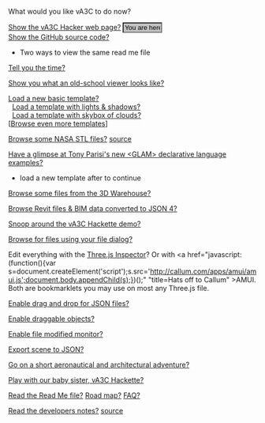 
What would you like vA3C to do now?

[Show the vA3C Hacker web page?]( http://va3c.github.io/viewer/va3c-hacker/latest/ "browse files with vA3C Hacker" ) <input value='You are here' style=width:6em;-webkit-appearance:none;background-color:silver;  />  
[Show the GitHub source code?]( https://github.com/va3c/viewer/tree/gh-pages/va3c-hacker "View or edit code with GitHub") <span style=display:none; >You are here</span>  
- Two ways to view the same read me file


<span style=display:none; >
2014-12-05 ~ Currently the following links do nothing when you are viewing this file on the GitHub source code page.
This is because we are having an internal argument about keeping the link process as simple as possible.
So for the moment, kindly exploe the possibilities using the [vA3V Hacker]( http://va3c.github.io/viewer/va3c-hacker/latest/ ) view.
</span>

[Tell you the time?]( #demo-tell-you-the-time.js "listen carefully..." )

[Show you what an old-school viewer looks like?]( #dispatch.js#../../va3c-viewer-html5/r8dev/va3c-viewer-r8dev.html#autocrapdoodle#noMenuLeft#noBackground#noGrid#noAxis#noGround "Hacker is faster, cheaper, smarter" )

[Load a new basic template?]( #dispatch.js#../templates/template-basic.html#noMenuLeft "You can add files to this space..." )  
  &nbsp;  [Load a template with lights & shadows?]( #dispatch.js#../templates/template-lights-shadows.html#noMenuLeft )  
  &nbsp;  [Load a template with skybox of clouds?]( #dispatch.js#../templates/template-skybox.html#noMenuLeft )  
[[Browse even more templates]( #read-markdown.js#browse-templates.md )]  

[Browse some NASA STL files?]( #dispatch.js#../../../nasa-samples/browse-nasa-stl-models.html#add=true ) [source]( https://github.com/va3c/va3c.github.io/tree/master/nasa-samples )

[Have a glimpse at Tony Parisi's new &lt;GLAM> declarative language examples?]( #read-markdown.js#browse-glam-models.md#displayInfo "make your style sheets 3D smarter" )  
- load a new template after to continue

[Browse some files from the 3D Warehouse?]( #dispatch.js#../../../3d-warehouse-samples/va3c-hacker-r2-3dev.html "Collada files converted to JSON 3" )

[Browse Revit files & BIM data converted to JSON 4?]( #read-markdown.js#browse-revit-json4-files.md "Thanks Jeremy!" )

[Snoop around the vA3C Hackette demo?]( #dispatch.js#../../va3c-hackette/index.html )

[Browse for files using your file dialog?]( #read-markdown.js#browse-using-file-dialog.md "" )


Edit everything with the <a href="javascript:(function(){var script=document.createElement('script');script.type='text/javascript';script.src='https://rawgit.com/zz85/zz85-bookmarklets/master/js/ThreeInspector.js';document.body.appendChild(script);})()" title="Why invent your own when you can stand on the shoulders of giants?" >Three.js Inspector</a>?
Or with <a href="javascript:(function(){var s=document.createElement('script');s.src='http://callum.com/apps/amui/amui.js';document.body.appendChild(s);})();" "title=Hats off to Callum" >AMUI</a>. 
Both are bookmarklets you may use on most any Three.js file.


[Enable drag and drop for JSON files?]( #enable-drag-and-drop-json-files.js )

[Enable draggable objects?]( #enable-draggable-objects.js )

[Enable file modified monitor?]( #enable-file-modified-monitor.js "Thanks to Ben Howe" )

[Export scene to JSON?]( #export-scene-to-json.js )


[Go on a short aeronautical and architectural adventure?]( #demo-aeronautical-architectural.js "Makes heavy use of resources." ) 

[Play with our baby sister, vA3C Hackette?]( http://va3c.github.io/viewer/va3c-hackette/ )

[Read the Read Me file?]( #read-markdown.js#../readme.md "You can view Hacker inside the Readme inside Hacker" ) [Road map?]( #read-markdown.js#../road-map.md ) [FAQ?]( #read-markdown.js#../faq.md )

[Read the developers notes?]( #read-markdown.js#../dev-notes.md "Developer? ROFL!") [source]( https://github.com/va3c/viewer/tree/gh-pages/va3c-hacker )



